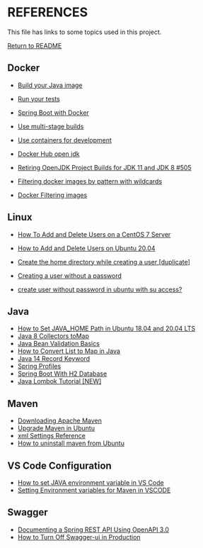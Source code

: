 # REFERENCES

This file has links to some topics used in this project.

[Return to README](../README.md)


## Docker

- [Build your Java image](https://docs.docker.com/language/java/build-images/)

- [Run your tests](https://docs.docker.com/language/java/run-tests/)

- [Spring Boot with Docker](https://spring.io/guides/gs/spring-boot-docker/)

- [Use multi-stage builds](https://docs.docker.com/develop/develop-images/multistage-build/)

- [Use containers for development](https://docs.docker.com/language/java/develop/)

- [Docker Hub open jdk](https://hub.docker.com/_/openjdk)


- [Retiring OpenJDK Project Builds for JDK 11 and JDK 8 #505](https://github.com/docker-library/openjdk/issues/505)

- [Filtering docker images by pattern with wildcards](https://kliushnikov.medium.com/filtering-docker-images-5eb5aee358df)

- [Docker Filtering images](https://docs.docker.com/engine/reference/commandline/images/#filtering)




## Linux

- [How To Add and Delete Users on a CentOS 7 Server](https://www.digitalocean.com/community/tutorials/how-to-add-and-delete-users-on-a-centos-7-server)

- [How to Add and Delete Users on Ubuntu 20.04](https://www.digitalocean.com/community/tutorials/how-to-add-and-delete-users-on-ubuntu-20-04)

- [Create the home directory while creating a user [duplicate]](https://askubuntu.com/questions/393463/create-the-home-directory-while-creating-a-user)

- [Creating a user without a password](https://unix.stackexchange.com/questions/56765/creating-a-user-without-a-password)

- [create user without password in ubuntu with su access?](https://serverfault.com/questions/747215/create-user-without-password-in-ubuntu-with-su-access)


## Java
- [How to Set JAVA_HOME Path in Ubuntu 18.04 and 20.04 LTS](https://vitux.com/how-to-setup-java_home-path-in-ubuntu/)
- [Java 8 Collectors toMap](https://www.baeldung.com/java-collectors-tomap)
- [Java Bean Validation Basics](https://www.baeldung.com/javax-validation)
- [How to Convert List to Map in Java](https://www.baeldung.com/java-list-to-map)
- [Java 14 Record Keyword](https://www.baeldung.com/java-record-keyword)
- [Spring Profiles](https://www.baeldung.com/spring-profiles)
- [Spring Boot With H2 Database](https://www.baeldung.com/spring-boot-h2-database)
- [Java Lombok Tutorial [NEW]](https://www.youtube.com/watch?v=z7bsNF2Dtf0)


## Maven
- [Downloading Apache Maven](https://maven.apache.org/download.cgi)
- [Upgrade Maven in Ubuntu](https://github.com/m-thirumal/installation_guide/blob/master/maven/upgrade_maven.md)
- [xml Settings Reference](https://maven.apache.org/settings.html)
- [How to uninstall maven from Ubuntu](https://howtoinstall.co/en/maven?action=uninstall)


## VS Code Configuration
- [How to set JAVA environment variable in VS Code](https://stackoverflow.com/questions/59687712/how-to-set-java-environment-variable-in-vs-code)
- [Setting Environment variables for Maven in VSCODE](https://stackoverflow.com/questions/66126013/using-alternative-maven-and-java-version-in-vscode-integrated-terminal)


## Swagger
- [Documenting a Spring REST API Using OpenAPI 3.0](https://www.baeldung.com/spring-rest-openapi-documentation)
- [How to Turn Off Swagger-ui in Production](https://www.baeldung.com/swagger-ui-turn-off-in-production)
